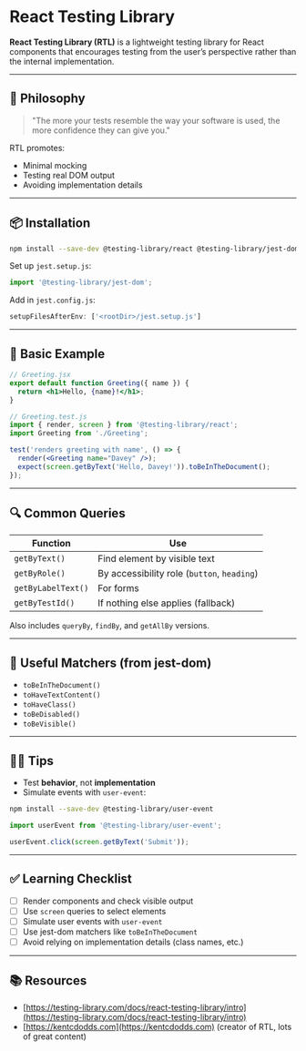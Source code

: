 # React Testing Library

**React Testing Library (RTL)** is a lightweight testing library for React components that encourages testing from the user’s perspective rather than the internal implementation.

---

## 🎯 Philosophy

> "The more your tests resemble the way your software is used, the more confidence they can give you."

RTL promotes:
- Minimal mocking
- Testing real DOM output
- Avoiding implementation details

---

## 📦 Installation

```bash
npm install --save-dev @testing-library/react @testing-library/jest-dom
```

Set up `jest.setup.js`:

```js
import '@testing-library/jest-dom';
```

Add in `jest.config.js`:

```js
setupFilesAfterEnv: ['<rootDir>/jest.setup.js']
```

---

## 🧪 Basic Example

```jsx
// Greeting.jsx
export default function Greeting({ name }) {
  return <h1>Hello, {name}!</h1>;
}

// Greeting.test.js
import { render, screen } from '@testing-library/react';
import Greeting from './Greeting';

test('renders greeting with name', () => {
  render(<Greeting name="Davey" />);
  expect(screen.getByText('Hello, Davey!')).toBeInTheDocument();
});
```

---

## 🔍 Common Queries

| Function | Use |
|----------|-----|
| `getByText()` | Find element by visible text |
| `getByRole()` | By accessibility role (`button`, `heading`) |
| `getByLabelText()` | For forms |
| `getByTestId()` | If nothing else applies (fallback) |

Also includes `queryBy`, `findBy`, and `getAllBy` versions.

---

## 🧠 Useful Matchers (from jest-dom)

- `toBeInTheDocument()`
- `toHaveTextContent()`
- `toHaveClass()`
- `toBeDisabled()`
- `toBeVisible()`

---

## 🧑‍🔧 Tips

- Test **behavior**, not **implementation**
- Simulate events with `user-event`:

```bash
npm install --save-dev @testing-library/user-event
```

```js
import userEvent from '@testing-library/user-event';

userEvent.click(screen.getByText('Submit'));
```

---

## ✅ Learning Checklist

- [ ] Render components and check visible output
- [ ] Use `screen` queries to select elements
- [ ] Simulate user events with `user-event`
- [ ] Use jest-dom matchers like `toBeInTheDocument`
- [ ] Avoid relying on implementation details (class names, etc.)

---

## 📚 Resources

- [https://testing-library.com/docs/react-testing-library/intro](https://testing-library.com/docs/react-testing-library/intro)
- [https://kentcdodds.com](https://kentcdodds.com) (creator of RTL, lots of great content)
